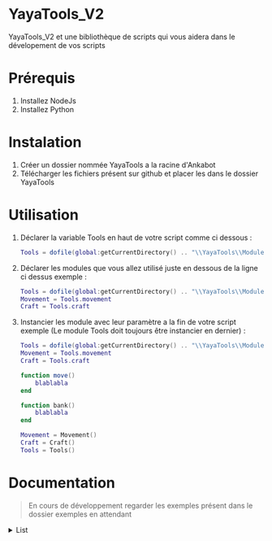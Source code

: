 # YayaTools_V2

YayaTools_V2 et une bibliothèque de scripts qui vous aidera dans le dévelopement de vos scripts

# Prérequis
  1. Installez NodeJs
  2. Installez Python
 
# Instalation
  1. Créer un dossier nommée YayaTools a la racine d'Ankabot
  2. Télécharger les fichiers présent sur github et placer les dans le dossier YayaTools

# Utilisation
  1. Déclarer la variable Tools en haut de votre script comme ci dessous : <br>
     ```lua
     Tools = dofile(global:getCurrentDirectory() .. "\\YayaTools\\Module\\Tools.lua")
     ```
   
  2. Déclarer les modules que vous allez utilisé juste en dessous de la ligne ci dessus exemple : <br>
     ```lua
     Tools = dofile(global:getCurrentDirectory() .. "\\YayaTools\\Module\\Tools.lua")
     Movement = Tools.movement
     Craft = Tools.craft
     ```
     
  3. Instancier les module avec leur paramètre a la fin de votre script exemple (Le module Tools doit toujours être instancier en dernier) : <br>
     
     ```lua
     Tools = dofile(global:getCurrentDirectory() .. "\\YayaTools\\Module\\Tools.lua")
     Movement = Tools.movement
     Craft = Tools.craft
     
     function move()
         blablabla
     end
     
     function bank()
         blablabla
     end
     
     Movement = Movement()
     Craft = Craft()
     Tools = Tools()
     ```
    
# Documentation

> En cours de développement regarder les exemples présent dans le dossier exemples en attendant

<details><summary>List</summary>
<p>

- Instanciation
```lua
local maList = Tools.list()
```
Vous pouvez passez une table ou une autre List en paramètre pour obtenir une copie de celle ci exemple :
```lua
local table = {}
local list1 = Tools.list()
local copyList1 = Tools.list(list1)
local copyTable = Tools.list(table)
```
- Méthodes
  ---
  ### List:CreateWith(paramsA)
    Créer une copie d'une list ou d'une table
    - Params :
      1. List/Table
  - Exemple :  
  ```lua
  local uneTable = {}
  local uneList = Tools.list()
  local copieListDeUneTable = Tools.list:CreateWith(uneTable)
  local copieListDeUneList = Tools.list:CreateWith(uneList)
  ```
  ---
  ### List:Add(paramsA)
    Ajoute un élément dans la list
    - Params :
      1. N'importe
  - Exemple :
  ```lua
  local maList = Tools.list()
  maList:Add("Ankabot")
  ```
  ---
  ### List:Set(paramsA, paramsB)
    Modifie un élément dans la list
    - Params :
      1. L'index de l'élément a modifié
      2. La valeur a lui donnée
  - Exemple :
  ```lua
  local maList = Tools.list()
  maList:Add("Ankabot")
  maList:Add("Test")
  maList:Set(2, "TestModifié")
  Tools:Print(maList:Get(2)) -- ---> TestModifié
  ```
  ---
</p>
</details>
